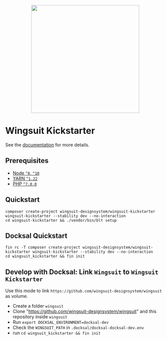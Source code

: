 <p align="center">
<img src="https://github.com/wingsuit-designsystem/wingsuit/raw/master/images/wsuit-logo-stacked.svg" width="340px">
</p>

# Wingsuit Kickstarter
See the [documentation](https://wingsuit-designsystem.github.io/drupal/ui_patterns/) for more details.

## Prerequisites

- [Node `^8`, `^10`](https://nodejs.org)
- [YARN `^1.22`](https://classic.yarnpkg.com/)
- [PHP `^7.0.0`](https://php.net)

## Quickstart
```
composer create-project wingsuit-designsystem/wingsuit-kickstarter wingsuit-kickstarter --stability dev --no-interaction
cd wingsuit-kickstarter && ./vendor/bin/blt setup
```

## Docksal Quickstart
```
fin rc -T composer create-project wingsuit-designsystem/wingsuit-kickstarter wingsuit-kickstarter --stability dev --no-interaction
cd wingsuit_kickstarter && fin init
```

## Develop with Docksal: Link `Wingsuit` to `Wingsuit Kickstarter`
Use this mode to link `https://github.com/wingsuit-designsystem/wingsuit` as volume.

   * Create a folder `wingsuit`
   * Clone "https://github.com/wingsuit-designsystem/wingsuit" and this repository inside `wingsuit`
   * Run `export DOCKSAL_ENVIRONMENT=docksal-dev`
   * Check the `WINGSUIT_PATH` in `.docksal/docksal-docksal-dev.env`
   * run `cd wingsuit_kickstarter && fin init`
